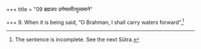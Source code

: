 +++
title = "09 ब्रह्मन्नपः प्रणेष्यामीत्युच्यमाने"

+++
9. When it is being said, “O Brahman, I shall carry waters forward”,[^2]  

[^1]: By the Adhvaryu. See I.16.5.  

[^2]: The sentence is incomplete. See the next Sūtra.

